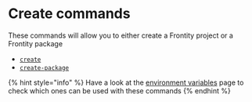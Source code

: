 # Create commands

These commands will allow you to either create a Frontity project or a Frontity package

* [`create`](create-commands.md#create)
* [`create-package`](create-commands.md#create-package)

{% hint style="info" %}
Have a look at the [environment variables](https://docs.frontity.org/frontity-cli/environment-variables) page to check which ones can be used with these commands
{% endhint %}



